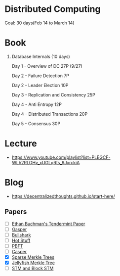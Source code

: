 # Distributed Computing 
Goal: 30 days(Feb 14 to March 14)

# Book
1) Database Internals (10 days)

      Day 1 - Overview of DC 27P (9/27)
      
      Day 2 - Failure Detection 7P
   
      Day 2 - Leader Election 10P
   
      Day 3 - Replication and Consistency 25P
   
      Day 4 - Anti Entropy 12P
   
      Day 4 - Distributed Transactions 20P
   
      Day 5 - Consensus 30P
   

# Lecture
- https://www.youtube.com/playlist?list=PLEGCF-WLh2RLOHv_xUGLqRts_9JxrckiA
# Blog
- https://decentralizedthoughts.github.io/start-here/


## Papers
- [ ] [Ethan Buchman's Tendermint Paper](https://github.com/anoushk1234/reading-list/blob/main/papers/Buchman_Ethan_201606_MAsc.pdf)
- [ ] [Gasper](https://arxiv.org/pdf/2003.03052.pdf)
- [ ] [Bullshark](https://arxiv.org/pdf/2201.05677.pdf)
- [ ] [Hot Stuff](https://arxiv.org/pdf/1803.05069.pdf)
- [ ] [PBFT](https://pmg.csail.mit.edu/papers/osdi99.pdf)
- [ ] [Casper](https://arxiv.org/pdf/1710.09437.pdf)
- [x] [Sparse Merkle Trees](https://eprint.iacr.org/2016/683.pdf)
- [x] [Jellyfish Merkle Tree](https://developers.diem.com/papers/jellyfish-merkle-tree/2021-01-14.pdf)
- [ ] [STM and Block STM](https://arxiv.org/abs/2203.06871)
